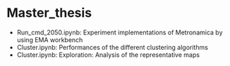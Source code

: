 # Master_thesis
- Run_cmd_2050.ipynb: Experiment implementations of Metronamica by using EMA workbench 
- Cluster.ipynb: Performances of the different clustering algorithms 
- Cluster.ipynb: Exploration: Analysis of the representative maps

